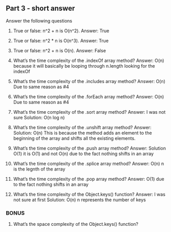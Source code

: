 ## **Part 3 - short answer**

Answer the following questions

1. True or false: n^2 + n is O(n^2).
    Answer: True


2. True or false: n^2 * n is O(n^3).
    Answer: True


3. True or false: n^2 + n is O(n).
    Answer: False


4. What’s the time complexity of the .indexOf array method?
    Answer: O(n)
    because it will basically be looping through n.length looking for the indexOf


5. What’s the time complexity of the .includes array method?
    Answer: O(n)
    Due to same reason as #4

6. What’s the time complexity of the .forEach array method?
    Answer: O(n)
    Due to same reason as #4


7. What’s the time complexity of the .sort array method?
    Answer: I was not sure
    Solution: O(n log n)


8. What’s the time complexity of the .unshift array method?
    Answer: <!--O(1)-->
    Solution: O(n)
    This is because the method adds an element to the beginning of the array and shifts all the existing elements.

9. What’s the time complexity of the .push array method?
    Answer: <!--O(n)-->
    Solution O(1)
    it is O(1) and not O(n) due to the fact nothing shifts in an array
    
10. What’s the time complexity of the .splice array method?
    Answer: <!--O(n^n)-->
    O(n)
        n is the legnth of the array

11. What’s the time complexity of the .pop array method?
    Answer: O(1)
    due to the fact nothing shifts in an array


12. What’s the time complexity of the Object.keys() function?
    Answer: I was not sure at first
    Solution: O(n)
    n represents the number of keys




### **BONUS**

1. What’s the space complexity of the Object.keys() function?
